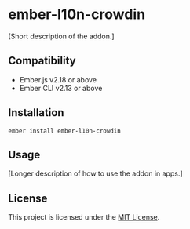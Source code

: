 ember-l10n-crowdin
==============================================================================

[Short description of the addon.]


Compatibility
------------------------------------------------------------------------------

* Ember.js v2.18 or above
* Ember CLI v2.13 or above


Installation
------------------------------------------------------------------------------

```
ember install ember-l10n-crowdin
```


Usage
------------------------------------------------------------------------------

[Longer description of how to use the addon in apps.]


License
------------------------------------------------------------------------------

This project is licensed under the [MIT License](LICENSE.md).
